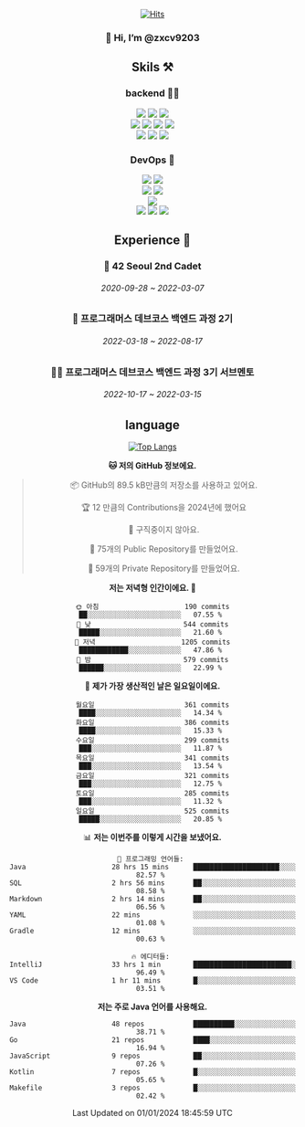 <div align="center">

[![Hits](https://hits.seeyoufarm.com/api/count/incr/badge.svg?url=https%3A%2F%2Fgithub.com%2Fzxcv9203%2Fhit-counter&count_bg=%23FF7272&title_bg=%23324C2E&icon=codeigniter.svg&icon_color=%23DD5B5B&title=%EB%B0%A9%EB%AC%B8%EC%9E%90&edge_flat=false)](https://hits.seeyoufarm.com)
  
### 👋 Hi, I’m @zxcv9203

## Skils ⚒️
### backend 🧑‍💻
  
<img src="https://img.shields.io/badge/Java-FF6600?style=flat-square&logo=buymeacoffee&logoColor=white"/>
<img src="https://img.shields.io/badge/Go-0099FF?style=flat-square&logo=go&logoColor=white"/>
<img src="https://img.shields.io/badge/Kotlin-7F52FF?style=flat-square&logo=kotlin&logoColor=white"/>
  
  
<br />
  
<img src="https://img.shields.io/badge/Spring-339933?style=flat-square&logo=Spring&logoColor=white"/>
<img src="https://img.shields.io/badge/Spring Boot-339933?style=flat-square&logo=Spring Boot&logoColor=white"/>
<img src="https://img.shields.io/badge/Spring Security-339933?style=flat-square&logo=Spring Security&logoColor=white"/>
  
<img src="https://img.shields.io/badge/Spring Data JPA-339933?style=flat-square&logo=Hibernate&logoColor=white"/>

<br />
  
  <img src="https://img.shields.io/badge/mysql-0099FF?style=flat-square&logo=mysql&logoColor=white"/>
  <img src="https://img.shields.io/badge/mariadb-0099FF?style=flat-square&logo=mariadb&logoColor=white"/>
  <img src="https://img.shields.io/badge/mongoDB-47A248?style=flat-square&logo=mongodb&logoColor=white"/>
  
  
### DevOps 🚀
  
  <img src="https://img.shields.io/badge/docker-2496ED?style=flat-square&logo=docker&logoColor=white"/>
  <img src="https://img.shields.io/badge/kubernetes-326CE5?style=flat-square&logo=kubernetes&logoColor=white"/>
  
  <br />
  
  <img src="https://img.shields.io/badge/Github Actions-2088FF?style=flat-square&logo=githubactions&logoColor=white"/>
  <img src="https://img.shields.io/badge/Jenkins-D24939?style=flat-square&logo=jenkins&logoColor=white"/>
  
  
  <br />
  <img src="https://img.shields.io/badge/terraform-7B42BC?style=flat-square&logo=terraform&logoColor=white"/>
  
  <br />
  <img src="https://img.shields.io/badge/Amazon AWS-232F3E?style=flat-square&logo=Amazon AWS&logoColor=white"/>

  <img src="https://img.shields.io/badge/GCP-4285F4?style=flat-square&logo=googlecloud&logoColor=white"/>
  <img src="https://img.shields.io/badge/NCP-03C75A?style=flat-square&logo=naver&logoColor=white"/>
  
  
  
## Experience 🏃
  
### 🏫 42 Seoul 2nd Cadet
  ###### 2020-09-28 ~ 2022-03-07
  
### 🏫 프로그래머스 데브코스 백엔드 과정 2기 
  ###### 2022-03-18 ~ 2022-08-17
  
### 🧑‍🏫 프로그래머스 데브코스 백엔드 과정 3기 서브멘토 
  ###### 2022-10-17 ~ 2022-03-15

## language

[![Top Langs](https://github-readme-stats.vercel.app/api/top-langs/?username=zxcv9203&hide=html&exclude_repo=zxcv9203.github.io,golB&theme=grate-gatsby)](https://github.com/zxcv9203/github-readme-stats)
  
<!--START_SECTION:waka-->
**🐱 저의 GitHub 정보에요.** 

> 📦 GitHub의 89.5 kB만큼의 저장소를 사용하고 있어요. 
 > 
> 🏆 12 만큼의 Contributions을 2024년에 했어요
 > 
> 🚫 구직중이지 않아요.
 > 
> 📜 75개의 Public Repository를 만들었어요. 
 > 
> 🔑 59개의 Private Repository를 만들었어요. 
 > 
**저는 저녁형 인간이에요. 🦉** 

```text
🌞 아침                     190 commits         ██░░░░░░░░░░░░░░░░░░░░░░░   07.55 % 
🌆 낮　                     544 commits         █████░░░░░░░░░░░░░░░░░░░░   21.60 % 
🌃 저녁                     1205 commits        ████████████░░░░░░░░░░░░░   47.86 % 
🌙 밤　                     579 commits         ██████░░░░░░░░░░░░░░░░░░░   22.99 % 
```
📅 **제가 가장 생산적인 날은 일요일이에요.** 

```text
월요일                      361 commits         ████░░░░░░░░░░░░░░░░░░░░░   14.34 % 
화요일                      386 commits         ████░░░░░░░░░░░░░░░░░░░░░   15.33 % 
수요일                      299 commits         ███░░░░░░░░░░░░░░░░░░░░░░   11.87 % 
목요일                      341 commits         ███░░░░░░░░░░░░░░░░░░░░░░   13.54 % 
금요일                      321 commits         ███░░░░░░░░░░░░░░░░░░░░░░   12.75 % 
토요일                      285 commits         ███░░░░░░░░░░░░░░░░░░░░░░   11.32 % 
일요일                      525 commits         █████░░░░░░░░░░░░░░░░░░░░   20.85 % 
```


📊 **저는 이번주를 이렇게 시간을 보냈어요.** 

```text
💬 프로그래밍 언어들: 
Java                     28 hrs 15 mins      █████████████████████░░░░   82.57 % 
SQL                      2 hrs 56 mins       ██░░░░░░░░░░░░░░░░░░░░░░░   08.58 % 
Markdown                 2 hrs 14 mins       ██░░░░░░░░░░░░░░░░░░░░░░░   06.56 % 
YAML                     22 mins             ░░░░░░░░░░░░░░░░░░░░░░░░░   01.08 % 
Gradle                   12 mins             ░░░░░░░░░░░░░░░░░░░░░░░░░   00.63 % 

🔥 에디터들: 
IntelliJ                 33 hrs 1 min        ████████████████████████░   96.49 % 
VS Code                  1 hr 11 mins        █░░░░░░░░░░░░░░░░░░░░░░░░   03.51 % 
```

**저는 주로 Java 언어를 사용해요.** 

```text
Java                     48 repos            ██████████░░░░░░░░░░░░░░░   38.71 % 
Go                       21 repos            ████░░░░░░░░░░░░░░░░░░░░░   16.94 % 
JavaScript               9 repos             ██░░░░░░░░░░░░░░░░░░░░░░░   07.26 % 
Kotlin                   7 repos             █░░░░░░░░░░░░░░░░░░░░░░░░   05.65 % 
Makefile                 3 repos             █░░░░░░░░░░░░░░░░░░░░░░░░   02.42 % 
```




 Last Updated on 01/01/2024 18:45:59 UTC
<!--END_SECTION:waka-->
  
</div>

